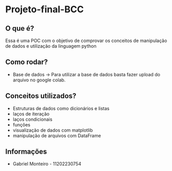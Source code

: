 <p align="center">
<h1>
Projeto-final-BCC
</h1>
</p>

## O que é?

Essa é uma POC com o objetivo de comprovar os conceitos de manipulação de dados e utilização da linguagem python 

## Como rodar?

- Base de dados -> Para utilizar a base de dados basta fazer upload do arquivo no google colab. 
 

## Conceitos utilizados?
- Estruturas de dados como dicionários e listas 
- laços de iteração 
- laços condicionais 
- funções 
- visualização de dados com matplotlib 
- manipulação de arquivos com DataFrame 

## Informações

* Gabriel Monteiro - 11202230754
